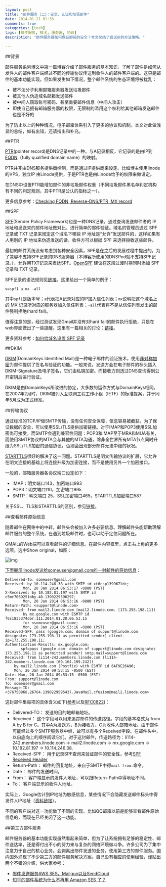 ```yaml
---
layout: post
title: "邮件服务（二）：安全、认证和垃圾邮件"
date: 2014-01-21 01:38
comments: true
categories: [tech]
tags: [邮件服务, 技术, 服务器, 协议]
description: "邮件服务器如何保证邮箱的安全？本文总结了尝试用的方法策略。"

---
```


##背景

[邮件服务系列博文](http://biaobiaoqi.me/tags/you-jian-fu-wu/)中[第一篇博客](http://biaobiaoqi.me/blog/2014/01/20/email-1/)介绍了邮件服务的基本知识，了解了邮件是如何从发件人的邮件客户端经过不同的传输协议传送到收件人的邮件客户端的。这只是邮件的基本功能实现，但如果发生如下情况，整个邮件系统的生态环境将被扰乱：

* 被不法分子利用邮箱服务器发送垃圾邮件
* 被其他人伪造域名邮箱发送邮件
* 被中间人窃取账号密码、甚至重要邮件信息（中间人攻击）
* 即使自己拥有邮箱服务器的权限，无限制的滥用这个权利给其他邮箱发送邮件也是不好的

为了防止以上的种种情况，电子邮箱体系引入了更多的协议和机制。本文对此做浅显的总结，如有出错，还请指出和补充。

<!--more-->

##PTR

[PTR](http://en.wikipedia.org/wiki/List_of_DNS_record_types#PTR)(pointer record)是DNS记录中的一种。与A记录相反，它记录的是由IP到[FQDN](http://en.wikipedia.org/wiki/Fully_qualified_domain_name)（fully qualified domain name）的映射。

PTR并非由DNS服务提供商控制，而是通过IP提供商来设定。比如博主使用linode的VPS，独立IP 由Linode提供，于是PTR也是由Linode给予的权限来做设定。

在DNS中设置PTR能增加邮件的非垃圾邮件权重（不同垃圾邮件黑名单判定机构有不同的判定规则，其中PTR是公认的指标之一）。

更多信息参考：[Checking FQDN, Reverse-DNS/PTR, MX record](https://rtcamp.com/tutorials/mail/fqdn-reverse-dns-ptr-mx-record-checks/)

##SPF

[SPF](http://en.wikipedia.org/wiki/Sender_Policy_Framework)(Sender Policy Framework)也是一种DNS记录。通过查询发送邮件者的 IP 地址和发送来的邮件地址做对比，进行简单的邮件验证。域名的管理员通过 SPF 记录或 TXT 记录来规定这个域名下哪些 IP 地址是“允许”发送邮件的，这样如果有人用别的 IP 地址来伪造发送的话，收件方可以根据 SPF 来选择拒收这些邮件。

最初的邮件系统没有考虑到各种安全因素，SPF是在之后的发展过程中提出的。为了兼容不支持SPF记录的DNS服务器（本博客所使用的DNSPod就不支持SPF记录。），允许用TXT记录来表达SPF。[OpenSPF](www.openspf.org) 建议在这段过渡时期同时添加 SPF 记录和 TXT 记录。

SPF记录的语法规则见[链接](http://www.openspf.org/SPF_Record_Syntax)。这里给出一个简单的例子：

`v=spf1 a mx -all`

其中`spf1`是版本号；`a`代表把A记录对应的IP加入信任列表；`mx`说明把这个域名上的 MX 记录所对应的服务器加入信任列表；`-all`代表将不是从信任列表发出的邮件强制拒绝(hard fail)。


值得注意的是，经过测试发现Gmail并没有对hard fail的邮件执行拒绝，只是在web界面做出了一些提醒。这里有一篇相关的讨论：[链接](http://www.gossamer-threads.com/lists/spf/discuss/32914)。


更多资料参考：[如何给域名设置 SPF 记录](http://t.tt/31/)


##DKIM


[DKIM](http://www.dkim.org/)(DomainKeys Identified Mail)是一种电子邮件的验证技术，使用[非对称加密](http://zh.wikipedia.org/wiki/%E5%85%AC%E5%BC%80%E5%AF%86%E9%92%A5%E5%8A%A0%E5%AF%86)为邮件提供了签名与验证的功能。一般来说，发送方会在电子邮件的标头插入DKIM-Signature及电子签名，它们由私钥加密。而接收方则透过DNS查询得到公开密钥后进行验证。



DKIM是由DomainKeys所改进的协定，大多数的运作方式与DomainKeys相同。在2007年2月时，DKIM被列入互联网工程工作小组（IETF）的标准提案，并于同年5月成为正式标准。


##传输协议

通过标准的TCP/IP做SMTP传输，没有任何安全保障，信息容易被截获。为了保证数据的安全，可以使用SSL/TLS提供加密链接。对于IMAP和POP3使用SSL加密尚可接受，而SMTP会遇到兼容性问题：POP3和IMAP至于MRA和MUA有关，而使用SMTP协议的MTA会与其他的MTA沟通，除非全世界所有MTA节点同时升级为SSL/TLS加密的通信协议，否则会出现部分邮件无法中继的状况。

[STARTTLS](http://en.wikipedia.org/wiki/STARTTLS)很好的解决了这一问题。STARTTLS是明文传输协议的扩展，它允许在明文连接的基础上将连接升级为加密连接，而不是使用另外一个加密接口。

一般的，邮箱服务器各协议端口设定如下：

* IMAP：明文端口143，加密端口993
* POP3：明文端口110，加密端口995
* SMTP：明文端口 25，SSL加密端口465，STARTTLS加密端口587


关于SSL、TLS和STARTTLS的区别，参见[链接](https://www.fastmail.fm/help/technology_ssl_vs_tls_starttls.html)。


##查看邮件原始信息

随着邮件在网络中的中转，邮件头会被加入许多必要信息。理解邮件头能帮助理解邮件服务的整个系统，在遇到垃圾邮件时，也可以助于定位问题所在。

GMAIL的Web端可以查看邮件的详细信息。在邮件内容框里，点击右上角的更多选项，选中Show original，如图：

![img](http://biaobiaoqi.u.qiniudn.com/emailori-mail.png?imageView/2/w/800/h/800)

下面展示linode发送给someuser@gmail.com的一封邮件的原始信息：

```                                                                                                                                                                                                                                                       
Delivered-To: someuser@gmail.com
Received: by 10.114.246.38 with SMTP id xt6csp139967ldc;
        Mon, 20 Jan 2014 06:53:17 -0800 (PST)
X-Received: by 10.182.81.197 with SMTP id c5mr7069251oby.40.1390229596297;
        Mon, 20 Jan 2014 06:53:16 -0800 (PST)
Return-Path: <support@linode.com>
Received: from mail2.linode.com (mail2.linode.com. [173.255.198.11])
        by mx.google.com with ESMTP id f6si835374obr.111.2014.01.20.06.53.15
        for <someuser@gmail.com>;
        Mon, 20 Jan 2014 06:53:16 -0800 (PST)
Received-SPF: pass (google.com: domain of support@linode.com designates 173.255.198.11 as permitted sender) client-ip=173.255.198.11;
Authentication-Results: mx.google.com;
       spf=pass (google.com: domain of support@linode.com designates 173.255.198.11 as permitted sender) smtp.mail=support@linode.com
Received: from li114-242.members.linode.com (li114-242.members.linode.com [69.164.199.242])
	by mail2.linode.com (Postfix) with ESMTP id 6AF9E26A96;
	Mon, 20 Jan 2014 09:53:15 -0500 (EST)
Date: Mon, 20 Jan 2014 09:53:15 -0500 (EST)
From: support@linode.com
To: someuser@gmail.com
Message-ID: <376750868.26764.1390229595437.JavaMail.cfusion@mail2.linode.com>
```
这封邮件里每项的具体含义如下([参考](https://support.google.com/mail/answer/29436?hl=en)以及[RFC0822](http://www.ietf.org/rfc/rfc0822.txt))：

* Delivered-TO： 发送的目的地邮箱地址。
* Received： 这个字段可以用来追踪邮件的传送路径。字段的基本格式为 from A by B for C。其中A为发送方，B为接收方，C为收件人邮箱地址。由于邮件可能经过多个SMTP服务器中继，故可以有多个Received字段。在邮件头中，以自底向上的顺序阅读它们。对于这封邮件，传送路径为：li114-242.members.linode.com -> mail2.linode.com -> mx.google.com -> 10.182.81.197 -> 10.114.246.38.
* Received-SPF： 用于记录SPF查询来验证邮件的安全性，参考[SPF Received Header](http://www.openspf.org/SPF_Received_Header)
* Return-Path： 邮件的回复地址，来自于SMTP中得`mail from:`命令。
* Date： 邮件的发送时间。
* From： 客户端显示的发件人地址，可以跟Return-Path中得地址不同。
* To： 客户端显示的收件人地址。


实际上，Google估计到IP地址为敏感信息，某些情况下会隐藏发送邮件标头中得发件人IP地址（[资料链接](https://support.google.com/mail/answer/26903?hl=zh-Hans&hlrm=en)）。

不同的客户端对这一功能做了不同的实现。比如QQ邮箱以前是能够查看邮件原始信息的，而现在已经关闭了这一功能。

##第三方邮件服务

邮件服务器的基本功能实现虽然看起来简单，但为了让系统拥有足够的稳定性、邮件送达率，还是得付出不小的努力来与复杂的网络环境做斗争。许多公司为了集中注意力于自己的核心业务，会剥离出邮件发送的业务，使用第三方的邮件服务。国内国外涌现了不少第三方的邮件服务解决方案。自己没有相应的使用经验，谨贴出两个不错的介绍，供大家参考：

* [邮件发送服务AWS SES，Mailgun以及SendCloud](http://70.io/develop/aws_ses-mailgun-sendcloud.html)
* [知乎的邮件系统为什么不再用 Amazon SES 了？](http://www.zhihu.com/question/20088568)

